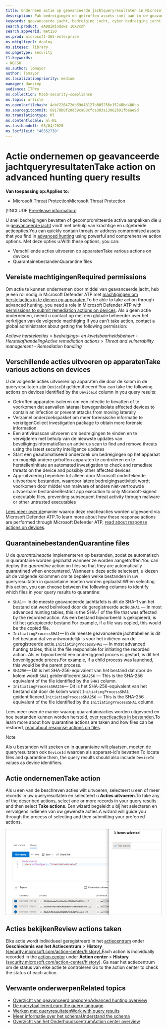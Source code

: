 ```yaml
---
title: Onderneem actie op geavanceerde jachtqueryresultaten in Microsoft Threat Protection
description: Pak bedreigingen en getroffen assets snel aan in uw geavanceerde jachtqueryresultaten
keywords: geavanceerde jacht, bedreiging jacht, cyber bedreiging jacht, Microsoft threat protection, Microsoft 365, mtp, m365, zoeken, query, telemetrie, actie ondernemen
search.product: eADQiWindows 10XVcnh
search.appverid: met150
ms.prod: microsoft-365-enterprise
ms.mktglfcycl: deploy
ms.sitesec: library
ms.pagetype: security
f1.keywords:
- NOCSH
ms.author: lomayor
author: lomayor
ms.localizationpriority: medium
manager: dansimp
audience: ITPro
ms.collection: M365-security-compliance
ms.topic: article
ms.openlocfilehash: 4ebf220472db69d48127b805256e15246bd400cb
ms.sourcegitcommit: 89178b8f20d59ca88cfca303a13062b91fbeae9d
ms.translationtype: MT
ms.contentlocale: nl-NL
ms.lasthandoff: 08/04/2020
ms.locfileid: "46552730"
---
```

# <a name="take-action-on-advanced-hunting-query-results"></a><span data-ttu-id="3f748-104">Actie ondernemen op geavanceerde jachtqueryresultaten</span><span class="sxs-lookup"><span data-stu-id="3f748-104">Take action on advanced hunting query results</span></span>

<span data-ttu-id="3f748-105">**Van toepassing op:**</span><span class="sxs-lookup"><span data-stu-id="3f748-105">**Applies to:**</span></span>
- <span data-ttu-id="3f748-106">Microsoft Threat Protection</span><span class="sxs-lookup"><span data-stu-id="3f748-106">Microsoft Threat Protection</span></span>

[!INCLUDE [Prerelease information](../includes/prerelease.md)]

<span data-ttu-id="3f748-107">U snel bedreigingen bevatten of gecompromitteerde activa aanpakken die u in [geavanceerde jacht](advanced-hunting-overview.md) vindt met behulp van krachtige en uitgebreide actieopties.</span><span class="sxs-lookup"><span data-stu-id="3f748-107">You can quickly contain threats or address compromised assets that you find in [advanced hunting](advanced-hunting-overview.md) using powerful and comprehensive action options.</span></span> <span data-ttu-id="3f748-108">Met deze opties u:</span><span class="sxs-lookup"><span data-stu-id="3f748-108">With these options, you can:</span></span>

- <span data-ttu-id="3f748-109">Verschillende acties uitvoeren op apparaten</span><span class="sxs-lookup"><span data-stu-id="3f748-109">Take various actions on devices</span></span>
- <span data-ttu-id="3f748-110">Quarantainebestanden</span><span class="sxs-lookup"><span data-stu-id="3f748-110">Quarantine files</span></span>

## <a name="required-permissions"></a><span data-ttu-id="3f748-111">Vereiste machtigingen</span><span class="sxs-lookup"><span data-stu-id="3f748-111">Required permissions</span></span>
<span data-ttu-id="3f748-112">Om actie te kunnen ondernemen door middel van geavanceerde jacht, heb je een rol nodig in Microsoft Defender ATP met [machtigingen om herstelacties in te dienen op apparaten.](https://docs.microsoft.com/windows/security/threat-protection/microsoft-defender-atp/user-roles#permission-options)</span><span class="sxs-lookup"><span data-stu-id="3f748-112">To be able to take action through advanced hunting, you need a role in Microsoft Defender ATP with [permissions to submit remediation actions on devices](https://docs.microsoft.com/windows/security/threat-protection/microsoft-defender-atp/user-roles#permission-options).</span></span> <span data-ttu-id="3f748-113">Als u geen actie ondernemen, neemt u contact op met een globale beheerder over het verkrijgen van de volgende machtiging:</span><span class="sxs-lookup"><span data-stu-id="3f748-113">If you can't take action, contact a global administrator about getting the following permission:</span></span>

<span data-ttu-id="3f748-114">*Actieve herstelacties > bedreigings- en kwetsbaarheidsbeheer - Herstelafhandeling*</span><span class="sxs-lookup"><span data-stu-id="3f748-114">*Active remediation actions > Threat and vulnerability management - Remediation handling*</span></span>

## <a name="take-various-actions-on-devices"></a><span data-ttu-id="3f748-115">Verschillende acties uitvoeren op apparaten</span><span class="sxs-lookup"><span data-stu-id="3f748-115">Take various actions on devices</span></span>
<span data-ttu-id="3f748-116">U de volgende acties uitvoeren op apparaten die door de kolom in de queryresultaten zijn `DeviceId` geïdentificeerd:</span><span class="sxs-lookup"><span data-stu-id="3f748-116">You can take the following actions on devices identified by the `DeviceId` column in you query results:</span></span>

- <span data-ttu-id="3f748-117">Getroffen apparaten isoleren om een infectie te bevatten of te voorkomen dat aanvallen lateraal bewegen</span><span class="sxs-lookup"><span data-stu-id="3f748-117">Isolate affected devices to contain an infection or prevent attacks from moving laterally</span></span>
- <span data-ttu-id="3f748-118">Verzamel onderzoekspakket om meer forensische informatie te verkrijgen</span><span class="sxs-lookup"><span data-stu-id="3f748-118">Collect investigation package to obtain more forensic information</span></span>
- <span data-ttu-id="3f748-119">Een antivirusscan uitvoeren om bedreigingen te vinden en te verwijderen met behulp van de nieuwste updates van beveiligingsinformatie</span><span class="sxs-lookup"><span data-stu-id="3f748-119">Run an antivirus scan to find and remove threats using the latest security intelligence updates</span></span>
- <span data-ttu-id="3f748-120">Start een geautomatiseerd onderzoek om bedreigingen op het apparaat en mogelijk andere getroffen apparaten te controleren en te herstellen</span><span class="sxs-lookup"><span data-stu-id="3f748-120">Initiate an automated investigation to check and remediate threats on the device and possibly other affected devices</span></span>
- <span data-ttu-id="3f748-121">App-uitvoering beperken tot alleen door Microsoft ondertekende uitvoerbare bestanden, waardoor latere bedreigingsactiviteit wordt voorkomen door middel van malware of andere niet-vertrouwde uitvoerbare bestanden</span><span class="sxs-lookup"><span data-stu-id="3f748-121">Restrict app execution to only Microsoft-signed executable files, preventing subsequent threat activity through malware or other untrusted executables</span></span>

<span data-ttu-id="3f748-122">[Lees meer over de](https://docs.microsoft.com/windows/security/threat-protection/microsoft-defender-atp/respond-machine-alerts)manier waarop deze reactieacties worden uitgevoerd via Microsoft Defender ATP.</span><span class="sxs-lookup"><span data-stu-id="3f748-122">To learn more about how these response actions are performed through Microsoft Defender ATP, [read about response actions on devices](https://docs.microsoft.com/windows/security/threat-protection/microsoft-defender-atp/respond-machine-alerts).</span></span>
   
## <a name="quarantine-files"></a><span data-ttu-id="3f748-123">Quarantainebestanden</span><span class="sxs-lookup"><span data-stu-id="3f748-123">Quarantine files</span></span>
<span data-ttu-id="3f748-124">U de *quarantaineactie* implementeren op bestanden, zodat ze automatisch in quarantaine worden geplaatst wanneer ze worden aangetroffen.</span><span class="sxs-lookup"><span data-stu-id="3f748-124">You can deploy the *quarantine* action on files so that they are automatically quarantined when encountered.</span></span> <span data-ttu-id="3f748-125">Wanneer u deze actie selecteert, u kiezen uit de volgende kolommen om te bepalen welke bestanden in uw queryresultaten in quarantaine moeten worden geplaatst:</span><span class="sxs-lookup"><span data-stu-id="3f748-125">When selecting this action, you can choose between the following columns to identify which files in your query results to quarantine:</span></span>

- <span data-ttu-id="3f748-126">`SHA1`— In de meeste geavanceerde jachttafels is dit de SHA-1 van het bestand dat werd beïnvloed door de geregistreerde actie.</span><span class="sxs-lookup"><span data-stu-id="3f748-126">`SHA1` — In most advanced hunting tables, this is the SHA-1 of the file that was affected by the recorded action.</span></span> <span data-ttu-id="3f748-127">Als een bestand bijvoorbeeld is gekopieerd, is dit het gekopieerde bestand.</span><span class="sxs-lookup"><span data-stu-id="3f748-127">For example, if a file was copied, this would be the copied file.</span></span>
- <span data-ttu-id="3f748-128">`InitiatingProcessSHA1`— In de meeste geavanceerde jachttabellen is dit het bestand dat verantwoordelijk is voor het initiëren van de geregistreerde actie.</span><span class="sxs-lookup"><span data-stu-id="3f748-128">`InitiatingProcessSHA1` — In most advanced hunting tables, this is the file responsible for initiating the recorded action.</span></span> <span data-ttu-id="3f748-129">Als er bijvoorbeeld een onderliggend proces is gestart, is dit het bovenliggende proces.</span><span class="sxs-lookup"><span data-stu-id="3f748-129">For example, if a child process was launched, this would be the parent process.</span></span> 
- <span data-ttu-id="3f748-130">`SHA256`— Dit is het SHA-256-equivalent van het bestand dat door de kolom wordt `SHA1` geïdentificeerd.</span><span class="sxs-lookup"><span data-stu-id="3f748-130">`SHA256` — This is the SHA-256 equivalent of the file identified by the `SHA1` column.</span></span>
- <span data-ttu-id="3f748-131">`InitiatingProcessSHA256`— Dit is het SHA-256-equivalent van het bestand dat door de kolom wordt `InitiatingProcessSHA1` geïdentificeerd.</span><span class="sxs-lookup"><span data-stu-id="3f748-131">`InitiatingProcessSHA256` — This is the SHA-256 equivalent of the file identified by the `InitiatingProcessSHA1` column.</span></span>

<span data-ttu-id="3f748-132">Lees meer over de manier waarop quarantaineacties worden uitgevoerd en hoe bestanden kunnen worden hersteld, [over reactieacties in bestanden](https://docs.microsoft.com/windows/security/threat-protection/microsoft-defender-atp/respond-file-alerts).</span><span class="sxs-lookup"><span data-stu-id="3f748-132">To learn more about how quarantine actions are taken and how files can be restored, [read about response actions on files](https://docs.microsoft.com/windows/security/threat-protection/microsoft-defender-atp/respond-file-alerts).</span></span>

>[!NOTE]
><span data-ttu-id="3f748-133">Als u bestanden wilt zoeken en in quarantaine wilt plaatsen, moeten de queryresultaten ook `DeviceId` waarden als apparaat-id's bevatten.</span><span class="sxs-lookup"><span data-stu-id="3f748-133">To locate files and quarantine them, the query results should also include `DeviceId` values as device identifiers.</span></span>  

## <a name="take-action"></a><span data-ttu-id="3f748-134">Actie ondernemen</span><span class="sxs-lookup"><span data-stu-id="3f748-134">Take action</span></span>
<span data-ttu-id="3f748-135">Als u een van de beschreven acties wilt uitvoeren, selecteert u een of meer records in uw queryresultaten en selecteert u **Acties uitvoeren**.</span><span class="sxs-lookup"><span data-stu-id="3f748-135">To take any of the described actions, select one or more records in your query results and then select **Take actions**.</span></span> <span data-ttu-id="3f748-136">Een wizard begeleidt u bij het selecteren en vervolgens indienen van uw gewenste acties.</span><span class="sxs-lookup"><span data-stu-id="3f748-136">A wizard will guide you through the process of selecting and then submitting your preferred actions.</span></span>

![Afbeelding van geselecteerde record met deelvenster voor het inspecteren van de record](../../media/mtp-ah/ah-take-actions.png)

## <a name="review-actions-taken"></a><span data-ttu-id="3f748-138">Acties bekijken</span><span class="sxs-lookup"><span data-stu-id="3f748-138">Review actions taken</span></span>
<span data-ttu-id="3f748-139">Elke actie wordt individueel geregistreerd in het [actiecentrum](mtp-action-center.md) onder **Geschiedenis van het Actiecentrum**  >  **History** [(security.microsoft.com/action-center/history).](https://security.microsoft.com/action-center/history)</span><span class="sxs-lookup"><span data-stu-id="3f748-139">Each action is individually recorded in the [action center](mtp-action-center.md) under **Action center** > **History** ([security.microsoft.com/action-center/history](https://security.microsoft.com/action-center/history)).</span></span> <span data-ttu-id="3f748-140">Ga naar het actiecentrum om de status van elke actie te controleren.</span><span class="sxs-lookup"><span data-stu-id="3f748-140">Go to the action center to check the status of each action.</span></span>
 
## <a name="related-topics"></a><span data-ttu-id="3f748-141">Verwante onderwerpen</span><span class="sxs-lookup"><span data-stu-id="3f748-141">Related topics</span></span>
- [<span data-ttu-id="3f748-142">Overzicht van geavanceerd opsporen</span><span class="sxs-lookup"><span data-stu-id="3f748-142">Advanced hunting overview</span></span>](advanced-hunting-overview.md)
- [<span data-ttu-id="3f748-143">De querytaal leren</span><span class="sxs-lookup"><span data-stu-id="3f748-143">Learn the query language</span></span>](advanced-hunting-query-language.md)
- [<span data-ttu-id="3f748-144">Werken met queryresultaten</span><span class="sxs-lookup"><span data-stu-id="3f748-144">Work with query results</span></span>](advanced-hunting-query-results.md)
- [<span data-ttu-id="3f748-145">Meer informatie over het schema</span><span class="sxs-lookup"><span data-stu-id="3f748-145">Understand the schema</span></span>](advanced-hunting-schema-tables.md)
- [<span data-ttu-id="3f748-146">Overzicht van het Onderhoudscentrum</span><span class="sxs-lookup"><span data-stu-id="3f748-146">Action center overview</span></span>](mtp-action-center.md)
